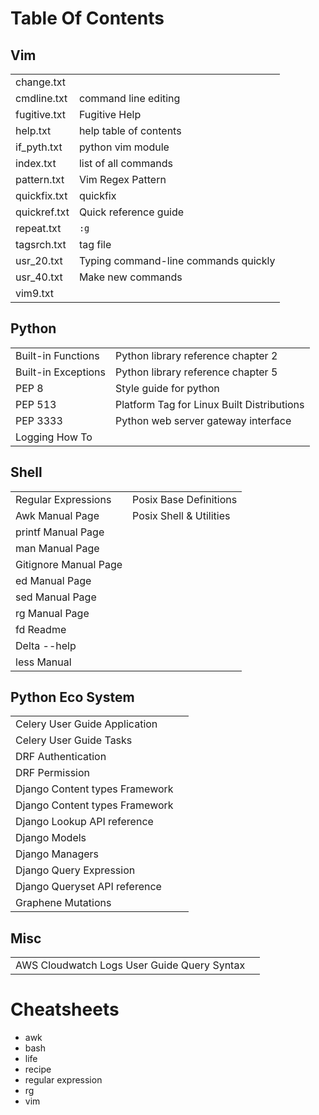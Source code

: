 # Table Of Contents

## Vim

|              |                                      |
| ------------ | ------------------------------------ |
| change.txt   |                                      |
| cmdline.txt  | command line editing                 |
| fugitive.txt | Fugitive Help                        |
| help.txt     | help table of contents               |
| if_pyth.txt  | python vim module                    |
| index.txt    | list of all commands                 |
| pattern.txt  | Vim Regex Pattern                    |
| quickfix.txt | quickfix                             |
| quickref.txt | Quick reference guide                |
| repeat.txt   | `:g`                                 |
| tagsrch.txt  | tag file                             |
| usr_20.txt   | Typing command-line commands quickly |
| usr_40.txt   | Make new commands                    |
| vim9.txt     |                                      |

## Python

|                     |                                            |
| ------------------- | ------------------------------------------ |
| Built-in Functions  | Python library reference chapter 2         |
| Built-in Exceptions | Python library reference chapter 5         |
| PEP 8               | Style guide for python                     |
| PEP 513             | Platform Tag for Linux Built Distributions |
| PEP 3333            | Python web server gateway interface        |
| Logging How To      |                                            |

## Shell

|                       |                         |
| --------------------- | ----------------------- |
| Regular Expressions   | Posix Base Definitions  |
| Awk Manual Page       | Posix Shell & Utilities |
| printf Manual Page    |                         |
| man Manual Page       |                         |
| Gitignore Manual Page |                         |
| ed Manual Page        |                         |
| sed Manual Page       |                         |
| rg Manual Page        |                         |
| fd Readme             |                         |
| Delta --help          |                         |
| less Manual           |                         |

## Python Eco System

|                                |     |
| ------------------------------ | --- |
| Celery User Guide Application  |     |
| Celery User Guide Tasks        |     |
| DRF Authentication             |     |
| DRF Permission                 |     |
| Django Content types Framework |     |
| Django Content types Framework |     |
| Django Lookup API reference    |     |
| Django Models                  |     |
| Django Managers                |     |
| Django Query Expression        |     |
| Django Queryset API reference  |     |
| Graphene Mutations             |     |

## Misc

|                                             |     |
| ------------------------------------------- | --- |
| AWS Cloudwatch Logs User Guide Query Syntax |     |

# Cheatsheets

- awk
- bash
- life
- recipe
- regular expression
- rg
- vim
